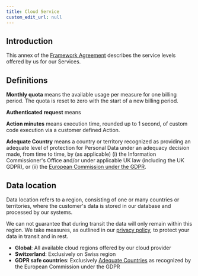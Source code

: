 ```yaml
---
title: Cloud Service
custom_edit_url: null
--- 
```

## Introduction

This annex of the [Framework Agreement](terms-of-service) describes the service levels offered by us for our Services.

## Definitions

**Monthly quota** means the available usage per measure for one billing period. The quota is reset to zero with the start of a new billing period.

**Authenticated request** means <!-- TODO: Elio -->

**Action minutes** means execution time, rounded up to 1 second, of custom code execution via a customer defined Action.

**Adequate Country** means a country or territory recognized as providing an adequate level of protection for Personal Data under an adequacy decision made, from time to time, by (as applicable) (i) the Information Commissioner's Office and/or under applicable UK law (including the UK GDPR), or (ii) the [European Commission under the GDPR](https://ec.europa.eu/info/law/law-topic/data-protection/international-dimension-data-protection/adequacy-decisions_en).

## Data location

Data location refers to a region, consisting of one or many countries or territories, where the customer's data is stored in our database and processed by our systems.

We can not guarantee that during transit the data will only remain within this region. We take measures, as outlined in our [privacy policy](privacy-policy), to protect your data in transit and in rest.

- **Global**: All available cloud regions offered by our cloud provider
- **Switzerland**: Exclusively on Swiss region
- **GDPR safe countries**: Exclusively [Adequate Countries](https://ec.europa.eu/info/law/law-topic/data-protection/international-dimension-data-protection/adequacy-decisions_en) as recognized by the European Commission under the GDPR

